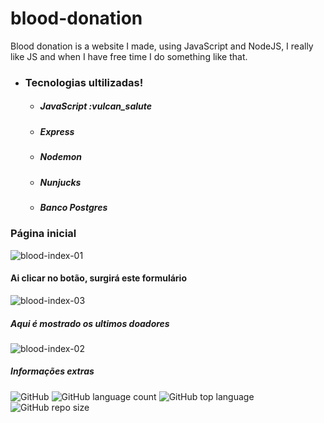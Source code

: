 
# blood-donation

Blood donation is a website I made, using JavaScript and NodeJS, I really like JS and when I have free time I do something like that.

* ### Tecnologias ultilizadas!
  * ##### JavaScript :vulcan_salute
  * ##### Express
  * ##### Nodemon
  * ##### Nunjucks
  * ##### Banco Postgres

### Página inicial
![blood-index-01](https://user-images.githubusercontent.com/62667424/79022390-2c5d4200-7b54-11ea-8544-c7807f4f7180.PNG)

#### Ai clicar no botão, surgirá este formulário
![blood-index-03](https://user-images.githubusercontent.com/62667424/79022388-2c5d4200-7b54-11ea-9acd-602061bf6eb4.PNG)

##### Aqui é mostrado os ultimos doadores
![blood-index-02](https://user-images.githubusercontent.com/62667424/79022386-2b2c1500-7b54-11ea-867e-be4f27a2a0af.PNG)

##### Informações extras
![GitHub](https://img.shields.io/github/license/Ias4g/blood-donation)
![GitHub language count](https://img.shields.io/github/languages/count/Ias4g/blood-donation)
![GitHub top language](https://img.shields.io/github/languages/top/Ias4g/blood-donation)
![GitHub repo size](https://img.shields.io/github/repo-size/Ias4g/blood-donation)
